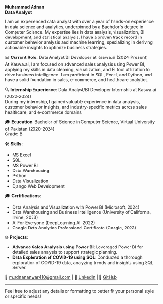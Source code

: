 

**Muhammad Adnan**  
**Data Analyst**  

I am an experienced data analyst with over a year of hands-on experience in data science and analytics, underpinned by a Bachelor's degree in Computer Science. My expertise lies in data analysis, visualization, BI development, and statistical analysis. I have a proven track record in customer behavior analysis and machine learning, specializing in deriving actionable insights to optimize business strategies.

📊 **Current Role**: Data Analyst/BI Developer at Kaswa.ai (2024-Present)  
At Kaswa.ai, I am focused on advanced sales analysis using Power BI, applying my skills in data cleaning, visualization, and BI tool utilization to drive business intelligence. I am proficient in SQL, Excel, and Python, and have a solid foundation in sales, e-commerce, and healthcare analytics.

🔍 **Internship Experience**: Data Analyst/BI Developer Internship at Kaswa.ai (2023-2024)  
During my internship, I gained valuable experience in data analysis, customer behavior insights, and industry-specific metrics across sales, healthcare, and e-commerce domains.

🎓 **Education**: Bachelor of Science in Computer Science, Virtual University of Pakistan (2020-2024)  
Grade: B

🛠️ **Skills**:  
- MS Excel  
- SQL  
- MS Power BI  
- Data Warehousing  
- Python  
- Data Visualization  
- Django Web Development  

🎓 **Certifications**:  
- Data Analysis and Visualization with Power BI (Microsoft, 2024)  
- Data Warehousing and Business Intelligence (University of California, Irvine, 2023)  
- AI For Everyone (DeepLearning.AI, 2022)  
- Google Data Analytics Professional Certificate (Google, 2023)

🌐 **Projects**:  
- **Advance Sales Analysis using Power BI**: Leveraged Power BI for detailed sales analysis to support strategic planning.  
- **Data Exploration of COVID-19 using SQL**: Conducted a thorough exploration of COVID-19 data, analyzing trends and insights using SQL Server.

📧 [m.adnananwar410@gmail.com](mailto:m.adnananwar410@gmail.com) | 
🔗 [LinkedIn](https://www.linkedin.com/in/hafiz76/) | 🔗 [GitHub](https://github.com/Muhammad-Adnan76)

---

Feel free to adjust any details or formatting to better fit your personal style or specific needs!

